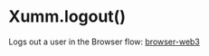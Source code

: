 # Xumm.logout()

Logs out a user in the Browser flow: [browser-web3](../../environments/browser-web3/ "mention")

